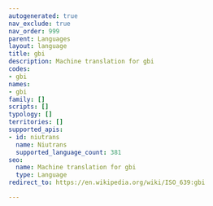 ```yaml
---
autogenerated: true
nav_exclude: true
nav_order: 999
parent: Languages
layout: language
title: gbi
description: Machine translation for gbi
codes:
- gbi
names:
- gbi
family: []
scripts: []
typology: []
territories: []
supported_apis:
- id: niutrans
  name: Niutrans
  supported_language_count: 381
seo:
  name: Machine translation for gbi
  type: Language
redirect_to: https://en.wikipedia.org/wiki/ISO_639:gbi

---
```


